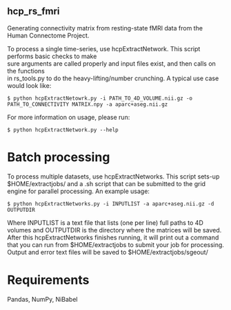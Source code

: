## hcp_rs_fmri
Generating connectivity matrix from resting-state fMRI data from the Human Connectome Project. 
  
To process a single time-series, use hcpExtractNetwork. This script performs basic checks to make  
sure arguments are called properly and input files exist, and then calls on the functions  
in rs_tools.py to do the heavy-lifting/number crunching. A typical use case would look like:
  
~~~
$ python hcpExtractNetowrk.py -i PATH_TO_4D_VOLUME.nii.gz -o PATH_TO_CONNECTIVITY MATRIX.npy -a aparc+aseg.nii.gz
~~~
  
For more information on usage, please run:  
  
~~~~
$ python hcpExtractNetwork.py --help
~~~~
  
# Batch processing

To process multiple datasets, use hcpExtractNetworks. This script sets-up
$HOME/extractjobs/ and a .sh script that can be submitted to the grid engine
for parallel processing. An example usage:
  
~~~
$ python hcpExtractNetworks.py -i INPUTLIST -a aparc+aseg.nii.gz -d OUTPUTDIR
~~~
  
Where INPUTLIST is a text file that lists (one per line) full paths to 4D volumes
and OUTPUTDIR is the directory where the matrices will be saved. After this hcpExtractNetworks
finishes running, it will print out a command that you can run from $HOME/extractjobs to
submit your job for processing. Output and error text files will be saved to
$HOME/extractjobs/sgeout/

# Requirements
Pandas, NumPy, NiBabel

